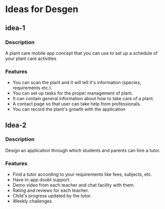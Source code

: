 # Ideas for Desgen

<!-- innovative ideas which solve our day to day problems or major problems of society. We will try to solve these problem with designing -->
<!-- Add the description about the idea and add the features for the idea or how to implement the idea  -->
<!-- If you have made any mockup,design or workflow ,you can add them with the idea  in .png format and the design link (if available)-->

## idea-1

### Description 

 A plant care mobile app concept that you can use to set up a schedule of your plant care activities
 
### Features
- You can scan the plant and it will tell it's information (species, requirements etc.).
- You can set up tasks for the proper management of plant.
- It can contain general information about how to take care of a plant.
- A contact page so that user can take help from professionals.
- You can record the plant's growth with the application
 


## Idea-2

### Description

Design an application through which students and parents can hire a tutor.

### Features

- Find a tutor according to your requirements like fees, subjects, etc.
- Have in-app doubt support.
- Demo video from each teacher and chat facility with them.
- Rating and reviews for each teacher.
- Child's progress updated by the tutor.
- Weekly challenges

